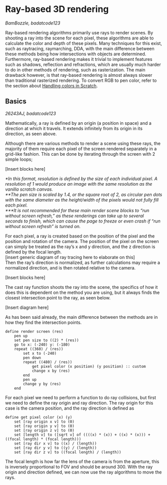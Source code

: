 # Ray-based 3D rendering
*BamBozzle, badatcode123*  

Ray-based rendering algorithms primarily use rays to render scenes. By shooting a ray into the scene for each pixel, these algorithms are able to calculate the color and depth of these pixels. Many techniques for this exist, such as raytracing, raymarching, DDA, with the main difference between these methods being how intersections with objects are determined. 
Furthermore, ray-based rendering makes it trivial to implement features such as shadows, reflection and refractions, which are usually much harder to do in other methods of rendering, such as rasterization. The main drawback however, is that ray-based rendering is almost always slower than traditional rasterized rendering.
To convert RGB to pen color, refer to the section about [Handling colors in Scratch](../handling-colors-in-scratch/handling-colors-in-scratch.md).

## Basics
*26243AJ, badatcode123*

Mathematically, a ray is defined by an origin (a position in space) and a direction at which it travels. It extends infinitely from its origin in its direction, as seen above. 

Although there are various methods to render a scene using these rays, the majority of them require each pixel of the screen rendered separately in a grid-like fashion. This can be done by iterating through the screen with 2 simple loops;

[Insert blocks here]

*\*In this format, resolution is defined by the size of each individual pixel. A resolution of 1 would produce an image with the same resolution as the vanilla scratch canvas.*   
*\*\*The pen size is scaled by 1.4, or the square root of 2, as circular pen dots with the same diameter as the height/width of the pixels would not fully fill each pixel.*   
*\*\*\*It is not recommended for these main render scene blocks to “run without screen refresh,” as these renderings can take up to several seconds to finish, which can cause the page to freeze or even crash if “run without screen refresh” is turned on.*

For each pixel, a ray is created based on the position of the pixel and the position and rotation of the camera. The position of the pixel on the screen can simply be treated as the ray’s x and y direction, and the z direction is defined by the focal length.   
\[insert generic diagram of ray tracing here to elaborate on this\]  
Then the ray’s direction is normalized, as further calculations may require a normalized direction, and is then rotated relative to the camera. 

[Insert blocks here]

The cast ray function shoots the ray into the scene, the specifics of how it does this is dependent on the method you are using, but it always finds the closest intersection point to the ray, as seen below.

[Insert diagram here]

As has been said already, the main difference between the methods are in how they find the intersection points.

```blocks
define render screen (res)
    pen up
    set pen size to ((2) * (res))
    go to x: (-240) y: (-180)
    repeat ((360) / (res))
        set x to (-240)
        pen down
        repeat ((480) / (res))
            get pixel color (x position) (y position) :: custom
            change x by (res)
        end
        pen up
        change y by (res)
    end
```

For each pixel we need to perform a function to do ray collisions, but first we need to define the ray origin and ray direction. The ray origin for this case is the camera position, and the ray direction is defined as   

```blocks
define get pixel color (x) (y)
    set [ray origin x v] to (0)
    set [ray origin y v] to (0)
    set [ray origin z v] to (0)
    set [length v] to ([sqrt v] of ((((x) * (x)) + ((x) * (x))) + ((focal length) * (focal length)))
    set [ray dir x v] to ((x) / (length))
    set [ray dir y v] to ((y) / (length))
    set [ray dir z v] to ((focal length) / (length))
```

The focal length is how far the lens of the camera is from the aperture, this is inversely proportional to FOV and should be around 300\. With the ray origin and direction defined, we can now use the ray algorithms to move the rays.

## 
